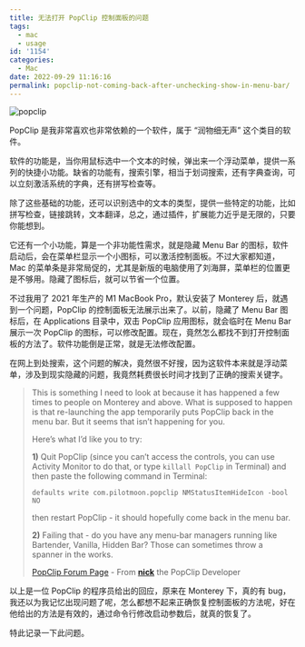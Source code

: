 ```yaml
---
title: 无法打开 PopClip 控制面板的问题
tags:
  - mac
  - usage
id: '1154'
categories:
  - Mac
date: 2022-09-29 11:16:16
permalink: popclip-not-coming-back-after-unchecking-show-in-menu-bar/
---
```


![popclip](../images/2022/09/PopClipRainbow@2x.jpeg)

PopClip 是我非常喜欢也非常依赖的一个软件，属于 “润物细无声” 这个类目的软件。

软件的功能是，当你用鼠标选中一个文本的时候，弹出来一个浮动菜单，提供一系列的快捷小功能。缺省的功能有，搜索引擎，相当于划词搜索，还有字典查询，可以立刻激活系统的字典，还有拼写检查等。

<!--more-->

除了这些基础的功能，还可以识别选中的文本的类型，提供一些特定的功能，比如拼写检查，链接跳转，文本翻译，总之，通过插件，扩展能力近乎是无限的，只要你能想到。

它还有一个小功能，算是一个非功能性需求，就是隐藏 Menu Bar 的图标，软件启动后，会在菜单栏显示一个小图标，可以激活控制面板。不过大家都知道，Mac 的菜单条是非常局促的，尤其是新版的电脑使用了刘海屏，菜单栏的位置更是不够用。隐藏了图标后，就可以节省一个位置。

不过我用了 2021 年生产的 M1 MacBook Pro，默认安装了 Monterey 后，就遇到一个问题，PopClip 的控制面板无法展示出来了。以前，隐藏了 Menu Bar 图标后，在 Applications 目录中，双击 PopClip 应用图标，就会临时在 Menu Bar 展示一次 PopClip 的图标，可以修改配置。现在，竟然怎么都找不到打开控制面板的方法了。软件功能倒是正常，就是无法修改配置。

在网上到处搜索，这个问题的解决，竟然很不好搜，因为这软件本来就是浮动菜单，涉及到现实隐藏的问题，我竟然耗费很长时间才找到了正确的搜索关键字。

> This is something I need to look at because it has happened a few times to people on Monterey and above. What is supposed to happen is that re-launching the app temporarily puts PopClip back in the menu bar. But it seems that isn’t happening for you.
> 
> Here’s what I’d like you to try:
> 
> **1)** Quit PopClip (since you can’t access the controls, you can use Activity Monitor to do that, or type `killall PopClip` in Terminal) and then paste the following command in Terminal:
> 
> `defaults write com.pilotmoon.popclip NMStatusItemHideIcon -bool NO`
> 
> then restart PopClip - it should hopefully come back in the menu bar.
> 
> **2)** Failing that - do you have any menu-bar managers running like Bartender, Vanilla, Hidden Bar? Those can sometimes throw a spanner in the works.
> 
> [PopClip Forum Page](https://forum.popclip.app/t/popclip-not-coming-back-after-unchecking-show-in-menu-bar/338) - From **[nick](https://forum.popclip.app/u/nick)** the PopClip Developer

以上是一位 PopClip 的程序员给出的回应，原来在 Monterey 下，真的有 bug，我还以为我记忆出现问题了呢，怎么都想不起来正确恢复控制面板的方法呢，好在他给出的方法是有效的，通过命令行修改启动参数后，就真的恢复了。

特此记录一下此问题。